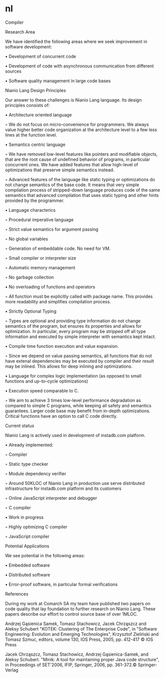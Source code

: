 # nl
Compiler

Research Area

We have identified the following areas where we seek improvement in software development:

• Development of concurrent code


• Development of code with asynchronous communication from different sources


• Software quality management in large code bases


Nianio Lang Design Principles

Our answer to these challenges is Nianio Lang language. Its design principles consists of:

• Architecture oriented language

◦ We do not focus on micro-convenience for programmers. We always value higher better code organization at the architecture level to a few less lines at the function level.



• Semantics centric language

◦ We have removed low-level features like pointers and modifiable objects, that are the root cause of undefined behavior of programs, in particular concurrent ones. We have added features that allow high-level of optimizations that preserve simple semantics instead.


◦ Advanced features of the language like static typing or optimizations do not change semantics of the base code. It means that very simple compilation process of stripped-down language produces code of the same semantics that advanced compilation that uses static typing and other hints provided by the programmer.



• Language characterics

◦ Procedural imperative language


◦ Strict value semantics for argument passing


◦ No global variables


◦ Generation of embeddable code. No need for VM.


◦ Small compiler or interpreter size


◦ Automatic memory management


◦ No garbage collection



• No overloading of functions and operators

◦ All function must be explicitly called with package name. This provides more readability and simplifies compilation process.



• Strictly Optional Typing

◦ Types are optional and providing type information do not change semantics of the program, but ensures its properties and allows for optimization. In particular, every program may be stripped off all type information and executed by simple interpreter with semantics kept intact.



• Compile time function execution and value expansion.

◦ Since we depend on value passing semantics, all functions that do not have extenal dependencies may be executed by compiler and their result may be inlined. This allows for deep inlining and optimizations.



• Language for complex logic implementation (as opposed to small functions and up-to-cycle optimizations)


• Execution speed comparable to C.

◦ We aim to achieve 3 times low-level performance degradation as compared to simple C programs, while keeping all safety and semantics guarantees. Larger code base may benefit from in-depth optimizations. Critical functions have an option to call C code directly.







Current status

Nianio Lang is actively used in development of instadb.com platform.

• Already implemented:

◦ Compiler


◦ Static type checker


◦ Module dependency verifier


◦ Around 50KLOC of Nianio Lang in production use serve distributed infrastructure for instadb.com platform and its customers


◦ Online JavaScript interpreter and debugger


◦ C compiler



• Work in progress

◦ Highly optimizing C compiler


◦ JavaScript compiler



Potential Applications

We see potential in the following areas:

• Embedded software


• Distributed software


• Error-proof software, in particular formal verifications






References

During my work at Comarch SA my team have published two papers on code quality that lay foundation to further research on Nianio Lang. These papers describe our effort to control source base of over 1MLOC.





Andrzej Gąsienica Samek, Tomasz Stachowicz, Jacek Chrząszcz and Aleksy Schubert "KOTEK: Clustering of The Enterprise Code", in "Software Engineering: Evolution and Emerging Technologies", Krzysztof Zieliński and Tomasz Szmuc, editors, volume 130, IOS Press, 2005, pp. 412-417 © IOS Press 

Jacek Chrząszcz, Tomasz Stachowicz, Andrzej Gąsienica-Samek, and Aleksy Schubert. "Minik: A tool for maintaining proper Java code structure", in Proceedings of SET'2006, IFIP, Springer, 2006, pp. 361-372.© Springer-Verlag 

